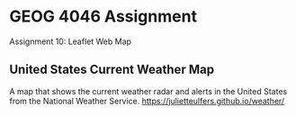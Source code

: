 # GEOG 4046 Assignment  
Assignment 10: Leaflet Web Map

## United States Current Weather Map  
A map that shows the current weather radar and alerts in the United States from the National Weather Service. 
<https://julietteulfers.github.io/weather/>

